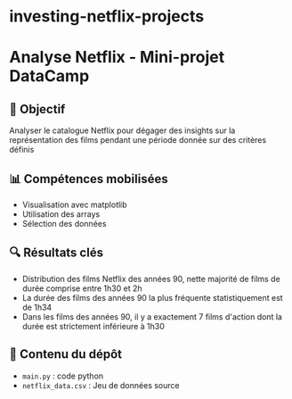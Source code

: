 # investing-netflix-projects
# Analyse Netflix - Mini-projet DataCamp

## 🎯 Objectif
Analyser le catalogue Netflix pour dégager des insights sur la représentation des films pendant une période donnée sur des critères définis

## 📊 Compétences mobilisées
- Visualisation avec matplotlib
- Utilisation des arrays
- Sélection des données 

## 🔍 Résultats clés
- Distribution des films Netflix des années 90, nette majorité de films de durée comprise entre 1h30 et 2h
- La durée des films des années 90 la plus fréquente statistiquement est de 1h34
- Dans les films des années 90, il y a exactement 7 films d'action dont la durée est strictement inférieure à 1h30

## 📁 Contenu du dépôt
- `main.py` : code python
- `netflix_data.csv` : Jeu de données source
